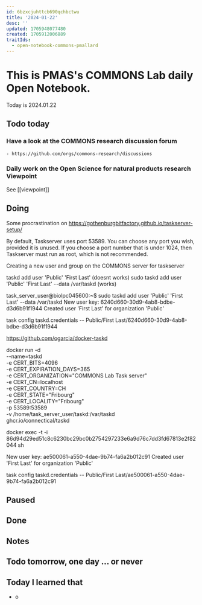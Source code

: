 ```yaml
---
id: 6bzxcjuhttcb690qchbctwu
title: '2024-01-22'
desc: ''
updated: 1705948077480
created: 1705912006889
traitIds:
  - open-notebook-commons-pmallard
---
```


# This is PMAS's COMMONS Lab daily Open Notebook.

Today is 2024.01.22

## Todo today

### Have a look at the COMMONS research discussion forum
    - https://github.com/orgs/commons-research/discussions

### Daily work on the Open Science for natural products research Viewpoint

See [[viewpoint]]


###
###

## Doing

Some procrastination on https://gothenburgbitfactory.github.io/taskserver-setup/


By default, Taskserver uses port 53589. You can choose any port you wish, provided it is unused. If you choose a port number that is under 1024, then Taskserver must run as root, which is not recommended.

Creating a new user and group on the COMMONS server for taskserver


taskd add user 'Public' 'First Last' (doesnt works)
sudo taskd add user 'Public' 'First Last' --data /var/taskd (works)

task_server_user@biolpc045600:~$ sudo taskd add user 'Public' 'First Last' --data /var/taskd
New user key: 6240d660-30d9-4ab8-bdbe-d3d6b91f1944
Created user 'First Last' for organization 'Public'

task config taskd.credentials -- Public/First Last/6240d660-30d9-4ab8-bdbe-d3d6b91f1944



https://github.com/ogarcia/docker-taskd


docker run -d \
  --name=taskd \
  -e CERT_BITS=4096 \
  -e CERT_EXPIRATION_DAYS=365 \
  -e CERT_ORGANIZATION="COMMONS Lab Task server" \
  -e CERT_CN=localhost \
  -e CERT_COUNTRY=CH \
  -e CERT_STATE="Fribourg" \
  -e CERT_LOCALITY="Fribourg" \
  -p 53589:53589 \
  -v /home/task_server_user/taskd:/var/taskd \
  ghcr.io/connectical/taskd


docker exec -t -i \
  86d94d29ed51c8c6230bc29bc0b2754297233e6a9d76c7dd3fd67813e2f82044 sh
  

New user key: ae500061-a550-4dae-9b74-fa6a2b012c91
Created user 'First Last' for organization 'Public'

task config taskd.credentials -- Public/First Last/ae500061-a550-4dae-9b74-fa6a2b012c91
## Paused

## Done

## Notes

## Todo tomorrow, one day ... or never 


###
###


## Today I learned that

- o